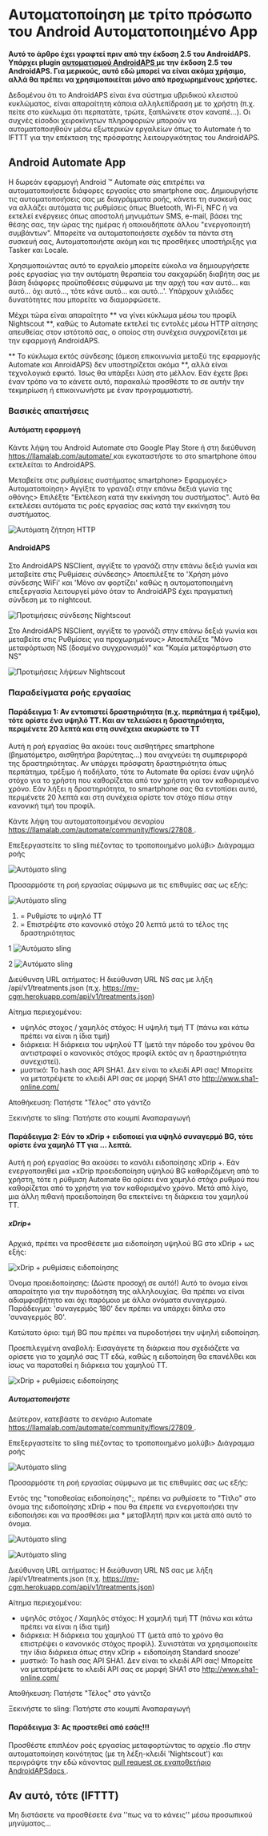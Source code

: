 # Αυτοματοποίηση με τρίτο πρόσωπο του Android Αυτοματοποιημένο App

**Αυτό το άρθρο έχει γραφτεί πριν από την έκδοση 2.5 του AndroidAPS. Υπάρχει plugin [ αυτοματισμού AndroidAPS ](./Automation.rst) με την έκδοση 2.5 του AndroidAPS. Για μερικούς, αυτό εδώ μπορεί να είναι ακόμα χρήσιμο, αλλά θα πρέπει να χρησιμοποιείται μόνο από προχωρημένους χρήστες.**

Δεδομένου ότι το AndroidAPS είναι ένα σύστημα υβριδικού κλειστού κυκλώματος, είναι απαραίτητη κάποια αλληλεπίδραση με το χρήστη (π.χ. πείτε στο κύκλωμα ότι περπατάτε, τρώτε, ξαπλώνετε στον καναπέ...). Οι συχνές είσοδοι χειροκίνητων πληροφοριών μπορούν να αυτοματοποιηθούν μέσω εξωτερικών εργαλείων όπως το Automate ή το IFTTT για την επέκταση της πρόσφατης λειτουργικότητας του AndroidAPS.

## Android Automate App

Η δωρεάν εφαρμογή Android ™ Automate σάς επιτρέπει να αυτοματοποιήσετε διάφορες εργασίες στο smartphone σας. Δημιουργήστε τις αυτοματοποιήσεις σας με διαγράμματα ροής, κάνετε τη συσκευή σας να αλλάζει αυτόματα τις ρυθμίσεις όπως Bluetooth, Wi-Fi, NFC ή να εκτελεί ενέργειες όπως αποστολή μηνυμάτων SMS, e-mail, βάσει της θέσης σας, την ώρας της ημέρας ή οποιουδήποτε άλλου "ενεργοποιητή συμβάντων". Μπορείτε να αυτοματοποιήσετε σχεδόν τα πάντα στη συσκευή σας, Αυτοματοποιήστε ακόμη και τις προσθήκες υποστήριξης για Tasker και Locale.

Χρησιμοποιώντας αυτό το εργαλείο μπορείτε εύκολα να δημιουργήσετε ροές εργασίας για την αυτόματη θεραπεία του σακχαρώδη διαβήτη σας με βάση διάφορες προϋποθέσεις σύμφωνα με την αρχή του «αν αυτό... και αυτό... όχι αυτό..., τότε κάνε αυτό... και αυτό...'. Υπάρχουν χιλιάδες δυνατότητες που μπορείτε να διαμορφώσετε.

Μέχρι τώρα είναι απαραίτητο ** να γίνει κύκλωμα μέσω του προφίλ Nightscout **, καθώς το Automate εκτελεί τις εντολές μέσω HTTP αίτησης απευθείας στον ιστότοπό σας, ο οποίος στη συνέχεια συγχρονίζεται με την εφαρμογή AndroidAPS.

** Το κύκλωμα εκτός σύνδεσης (άμεση επικοινωνία μεταξύ της εφαρμογής Automate και AnroidAPS) δεν υποστηρίζεται ακόμα **, αλλά είναι τεχνολογικά εφικτό. Ίσως θα υπάρξει λύση στο μέλλον. Εάν έχετε βρει έναν τρόπο να το κάνετε αυτό, παρακαλώ προσθέστε το σε αυτήν την τεκμηρίωση ή επικοινωνήστε με έναν προγραμματιστή.

### Βασικές απαιτήσεις

#### Αυτόματη εφαρμογή

Κάντε λήψη του Android Automate στο Google Play Store ή στη διεύθυνση [ https://llamalab.com/automate/ ](https://llamalab.com/automate/) και εγκαταστήστε το στο smartphone όπου εκτελείται το AndroidAPS.

Μεταβείτε στις ρυθμίσεις συστήματος smartphone> Εφαρμογές> Αυτοματοποίηση> Αγγίξτε το γρανάζι στην επάνω δεξιά γωνία της οθόνης> Επιλέξτε "Εκτέλεση κατά την εκκίνηση του συστήματος". Αυτό θα εκτελέσει αυτόματα τις ροές εργασίας σας κατά την εκκίνηση του συστήματος.

![Αυτόματη ζήτηση HTTP](../images/automate-app2.png)

#### AndroidAPS

Στο AndroidAPS NSClient, αγγίξτε το γρανάζι στην επάνω δεξιά γωνία και μεταβείτε στις Ρυθμίσεις σύνδεσης> Αποεπιλέξτε το 'Χρήση μόνο σύνδεσης WiFi' και 'Μόνο αν φορτίζει' καθώς η αυτοματοποιημένη επεξεργασία λειτουργεί μόνο όταν το AndroidAPS έχει πραγματική σύνδεση με το nightcout.

![Προτιμήσεις σύνδεσης Nightscout](../images/automate-aaps1.jpg)

Στο AndroidAPS NSClient, αγγίξτε το γρανάζι στην επάνω δεξιά γωνία και μεταβείτε στις Ρυθμίσεις για προχωρημένους> Αποεπιλέξτε "Μόνο μεταφόρτωση NS (δοσμένο συγχρονισμό)" και "Καμία μεταφόρτωση στο NS"

![Προτιμήσεις λήψεων Nightscout](../images/automate-aaps2.jpg)

### Παραδείγματα ροής εργασίας

#### Παράδειγμα 1: Αν εντοπιστεί δραστηριότητα (π.χ. περπάτημα ή τρέξιμο), τότε ορίστε ένα υψηλό TT. Και αν τελειώσει η δραστηριότητα, περιμένετε 20 λεπτά και στη συνέχεια ακυρώστε το TT

Αυτή η ροή εργασίας θα ακούει τους αισθητήρες smartphone (βηματόμετρο, αισθητήρα βαρύτητας...) που ανιχνεύει τη συμπεριφορά της δραστηριότητας. Αν υπάρχει πρόσφατη δραστηριότητα όπως περπάτημα, τρέξιμο ή ποδήλατο, τότε το Automate θα ορίσει έναν υψηλό στόχο για το χρήστη που καθορίζεται από τον χρήστη για τον καθορισμένο χρόνο. Εάν λήξει η δραστηριότητα, το smartphone σας θα εντοπίσει αυτό, περιμένετε 20 λεπτά και στη συνέχεια ορίστε τον στόχο πίσω στην κανονική τιμή του προφίλ.

Κάντε λήψη του αυτοματοποιημένου σεναρίου [ https://llamalab.com/automate/community/flows/27808 ](https://llamalab.com/automate/community/flows/27808).

Επεξεργαστείτε το sling πιέζοντας το τροποποιημένο μολύβι> Διάγραμμα ροής

![Αυτόματο sling](../images/automate-app3.png)

Προσαρμόστε τη ροή εργασίας σύμφωνα με τις επιθυμίες σας ως εξής:

![Αυτόματο sling](../images/automate-app6.png)

1. = Ρυθμίστε το υψηλό TT
2. = Επιστρέψτε στο κανονικό στόχο 20 λεπτά μετά το τέλος της δραστηριότητας

1 ![Αυτόματο sling](../images/automate-app1.png)

2 ![Αυτόματο sling](../images/automate-app5.png)

Διεύθυνση URL αιτήματος: Η διεύθυνση URL NS σας με λήξη /api/v1/treatments.json (π.χ. https://my-cgm.herokuapp.com/api/v1/treatments.json)

Αίτημα περιεχομένου:

* υψηλός στοχος / χαμηλός στόχος: Η υψηλή τιμή TT (πάνω και κάτω πρέπει να είναι η ίδια τιμή)
* διάρκεια: Η διάρκεια του υψηλού TT (μετά την πάροδο του χρόνου θα αντιστραφεί ο κανονικός στόχος προφίλ εκτός αν η δραστηριότητα συνεχιστεί). 
* μυστικό: Το hash σας API SHA1. Δεν είναι το κλειδί API σας! Μπορείτε να μετατρέψετε το κλειδί API σας σε μορφή SHA1 στο [ http://www.sha1-online.com/ ](http://www.sha1-online.com/)

Αποθήκευση: Πατήστε "Τέλος" στο γάντζο

Ξεκινήστε το sling: Πατήστε στο κουμπί Αναπαραγωγή

#### Παράδειγμα 2: Εάν το xDrip + ειδοποιεί για υψηλό συναγερμό BG, τότε ορίστε ένα χαμηλό TT για ... λεπτά.

Αυτή η ροή εργασίας θα ακούσει το κανάλι ειδοποίησης xDrip +. Εάν ενεργοποιηθεί μια +xDrip προειδοποίηση υψηλού BG καθοριζόμενη από το χρήστη, τότε η ρύθμιση Automate θα ορίσει ένα χαμηλό στόχο ρυθμού που καθορίζεται από το χρήστη για τον καθορισμένο χρόνο. Μετά από λίγο, μια άλλη πιθανή προειδοποίηση θα επεκτείνει τη διάρκεια του χαμηλού TT.

##### xDrip+

Αρχικά, πρέπει να προσθέσετε μια ειδοποίηση υψηλού BG στο xDrip + ως εξής:

![xDrip + ρυθμίσεις ειδοποίησης](../images/automate-xdrip1.png)

Όνομα προειδοποίησης: (Δώστε προσοχή σε αυτό!) Αυτό το όνομα είναι απαραίτητο για την πυροδότηση της αλληλουχίας. Θα πρέπει να είναι αδιαμφισβήτητο και όχι παρόμοιο με άλλα ονόματα συναγερμού. Παράδειγμα: 'συναγερμός 180' δεν πρέπει να υπάρχει δίπλα στο 'συναγερμός 80'.

Κατώτατο όριο: τιμή BG που πρέπει να πυροδοτήσει την υψηλή ειδοποίηση.

Προεπιλεγμένη αναβολή: Εισαγάγετε τη διάρκεια που σχεδιάζετε να ορίσετε για το χαμηλό σας TT εδώ, καθώς η ειδοποίηση θα επανέλθει και ίσως να παραταθεί η διάρκεια του χαμηλού TT.

![xDrip + ρυθμίσεις ειδοποίησης](../images/automate-xdrip2.png)

##### Αυτοματοποιήστε

Δεύτερον, κατεβάστε το σενάριο Automate [ https://llamalab.com/automate/community/flows/27809 ](https://llamalab.com/automate/community/flows/27809).

Επεξεργαστείτε το sling πιέζοντας το τροποποιημένο μολύβι> Διάγραμμα ροής

![Αυτόματο sling](../images/automate-app3.png)

Προσαρμόστε τη ροή εργασίας σύμφωνα με τις επιθυμίες σας ως εξής:

Εντός της "τοποθεσίας ειδοποίησης";, πρέπει να ρυθμίσετε το "Τίτλο" στο όνομα της ειδοποίησης xDrip + που θα έπρεπε να ενεργοποιήσει την ειδοποιήσει και να προσθέσει μια * μεταβλητή πριν και μετά από αυτό το όνομα.

![Αυτόματο sling](../images/automate-app7.png)

![Αυτόματο sling](../images/automate-app4.png)

Διεύθυνση URL αιτήματος: Η διεύθυνση URL NS σας με λήξη /api/v1/treatments.json (π.χ. https://my-cgm.herokuapp.com/api/v1/treatments.json)

Αίτημα περιεχομένου:

* υψηλός στόχος / Χαμηλός στόχος: Η χαμηλή τιμή TT (πάνω και κάτω πρέπει να είναι η ίδια τιμή)
* διάρκεια: Η διάρκεια του χαμηλού TT (μετά από το χρόνο θα επιστρέψει ο κανονικός στόχος προφίλ). Συνιστάται να χρησιμοποιείτε την ίδια διάρκεια όπως στην xDrip + ειδοποίηση Standard snooze'
* μυστικό: Το hash σας API SHA1. Δεν είναι το κλειδί API σας! Μπορείτε να μετατρέψετε το κλειδί API σας σε μορφή SHA1 στο [ http://www.sha1-online.com/ ](http://www.sha1-online.com/)

Αποθήκευση: Πατήστε "Τέλος" στο γάντζο

Ξεκινήστε το sling: Πατήστε στο κουμπί Αναπαραγωγή

#### Παράδειγμα 3: Ας προστεθεί από εσάς!!!

Προσθέστε επιπλέον ροές εργασίας μεταφορτώντας το αρχείο .flo στην αυτοματοποίηση κοινότητας (με τη λέξη-κλειδί 'Nightscout') και περιγράψτε την εδώ κάνοντας [ pull request σε εναποθετήριο AndroidAPSdocs ](../make-a-PR.md).

## Αν αυτό, τότε (IFTTT)

Μη διστάσετε να προσθέσετε ένα ''πως να το κάνεις'' μέσω προσωπικού μηνύματος...